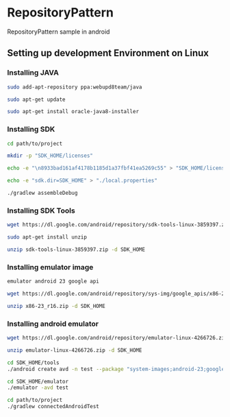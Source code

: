 # RepositoryPattern
RepositoryPattern sample in android


Setting up development Environment on Linux
----------------------------------

### Installing JAVA
```bash
sudo add-apt-repository ppa:webupd8team/java

sudo apt-get update

sudo apt-get install oracle-java8-installer
```

### Installing SDK
```bash
cd path/to/project

mkdir -p "SDK_HOME/licenses"

echo -e "\n8933bad161af4178b1185d1a37fbf41ea5269c55" > "SDK_HOME/licenses/android-sdk-license"

echo -e "sdk.dir=SDK_HOME" > "./local.properties"

./gradlew assembleDebug
```
### Installing SDK Tools
```bash
wget https://dl.google.com/android/repository/sdk-tools-linux-3859397.zip

sudo apt-get install unzip

unzip sdk-tools-linux-3859397.zip -d SDK_HOME
```

### Installing emulator image
```bash
emulator android 23 google api

wget https://dl.google.com/android/repository/sys-img/google_apis/x86-23_r16.zip

unzip x86-23_r16.zip -d SDK_HOME
```
### Installing android emulator
```bash
wget https://dl.google.com/android/repository/emulator-linux-4266726.zip

unzip emulator-linux-4266726.zip -d SDK_HOME

cd SDK_HOME/tools
./android create avd -n test --package "system-images;android-23;google_apis;x86" --tag "google_apis"

cd SDK_HOME/emulator
./emulator -avd test

cd path/to/project
./gradlew connectedAndroidTest

```
